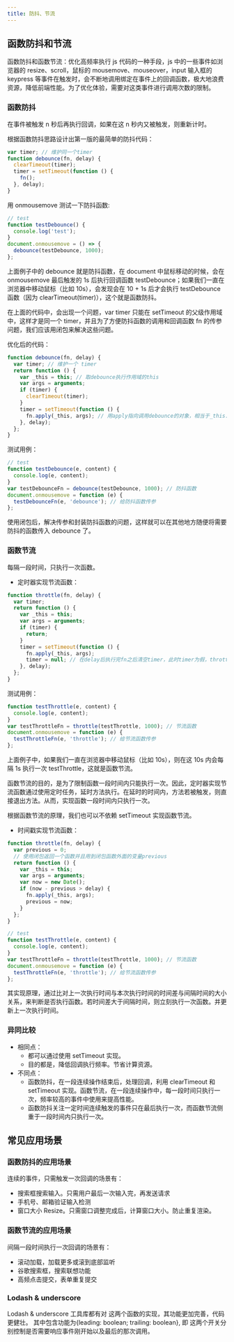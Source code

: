 ```yaml
---
title: 防抖、节流
---
```


## 函数防抖和节流

函数防抖和函数节流：优化高频率执行 js 代码的一种手段，js 中的一些事件如浏览器的 resize、scroll，鼠标的 mousemove、mouseover，input 输入框的 keypress 等事件在触发时，会不断地调用绑定在事件上的回调函数，极大地浪费资源，降低前端性能。为了优化体验，需要对这类事件进行调用次数的限制。

### 函数防抖

<Alert>在事件被触发 n 秒后再执行回调，如果在这 n 秒内又被触发，则重新计时。</Alert>

根据函数防抖思路设计出第一版的最简单的防抖代码：

```js
var timer; // 维护同一个timer
function debounce(fn, delay) {
  clearTimeout(timer);
  timer = setTimeout(function () {
    fn();
  }, delay);
}
```

用 onmousemove 测试一下防抖函数:

```js
// test
function testDebounce() {
  console.log('test');
}
document.onmousemove = () => {
  debounce(testDebounce, 1000);
};
```

上面例子中的 debounce 就是防抖函数，在 document 中鼠标移动的时候，会在 onmousemove 最后触发的 1s 后执行回调函数 testDebounce；如果我们一直在浏览器中移动鼠标（比如 10s），会发现会在 10 + 1s 后才会执行 testDebounce 函数（因为 clearTimeout(timer)），这个就是函数防抖。

在上面的代码中，会出现一个问题，var timer 只能在 setTimeout 的父级作用域中，这样才是同一个 timer，并且为了方便防抖函数的调用和回调函数 fn 的传参问题，我们应该用闭包来解决这些问题。

优化后的代码：

```js
function debounce(fn, delay) {
  var timer; // 维护一个 timer
  return function () {
    var _this = this; // 取debounce执行作用域的this
    var args = arguments;
    if (timer) {
      clearTimeout(timer);
    }
    timer = setTimeout(function () {
      fn.apply(_this, args); // 用apply指向调用debounce的对象，相当于_this.fn(args);
    }, delay);
  };
}
```

测试用例：

```js
// test
function testDebounce(e, content) {
  console.log(e, content);
}
var testDebounceFn = debounce(testDebounce, 1000); // 防抖函数
document.onmousemove = function (e) {
  testDebounceFn(e, 'debounce'); // 给防抖函数传参
};
```

使用闭包后，解决传参和封装防抖函数的问题，这样就可以在其他地方随便将需要防抖的函数传入 debounce 了。

### 函数节流

<Alert>每隔一段时间，只执行一次函数。</Alert>

- 定时器实现节流函数：

```js
function throttle(fn, delay) {
  var timer;
  return function () {
    var _this = this;
    var args = arguments;
    if (timer) {
      return;
    }
    timer = setTimeout(function () {
      fn.apply(_this, args);
      timer = null; // 在delay后执行完fn之后清空timer，此时timer为假，throttle触发可以进入计时器
    }, delay);
  };
}
```

测试用例：

```js
function testThrottle(e, content) {
  console.log(e, content);
}
var testThrottleFn = throttle(testThrottle, 1000); // 节流函数
document.onmousemove = function (e) {
  testThrottleFn(e, 'throttle'); // 给节流函数传参
};
```

上面例子中，如果我们一直在浏览器中移动鼠标（比如 10s），则在这 10s 内会每隔 1s 执行一次 testThrottle，这就是函数节流。

函数节流的目的，是为了限制函数一段时间内只能执行一次。因此，定时器实现节流函数通过使用定时任务，延时方法执行。在延时的时间内，方法若被触发，则直接退出方法。从而，实现函数一段时间内只执行一次。

根据函数节流的原理，我们也可以不依赖 setTimeout 实现函数节流。

- 时间戳实现节流函数：

```js
function throttle(fn, delay) {
  var previous = 0;
  // 使用闭包返回一个函数并且用到闭包函数外面的变量previous
  return function () {
    var _this = this;
    var args = arguments;
    var now = new Date();
    if (now - previous > delay) {
      fn.apply(_this, args);
      previous = now;
    }
  };
}

// test
function testThrottle(e, content) {
  console.log(e, content);
}
var testThrottleFn = throttle(testThrottle, 1000); // 节流函数
document.onmousemove = function (e) {
  testThrottleFn(e, 'throttle'); // 给节流函数传参
};
```

其实现原理，通过比对上一次执行时间与本次执行时间的时间差与间隔时间的大小关系，来判断是否执行函数。若时间差大于间隔时间，则立刻执行一次函数。并更新上一次执行时间。

### 异同比较

- 相同点：
  - 都可以通过使用 setTimeout 实现。
  - 目的都是，降低回调执行频率。节省计算资源。
- 不同点：
  - 函数防抖，在一段连续操作结束后，处理回调，利用 clearTimeout 和 setTimeout 实现。函数节流，在一段连续操作中，每一段时间只执行一次，频率较高的事件中使用来提高性能。
  - 函数防抖关注一定时间连续触发的事件只在最后执行一次，而函数节流侧重于一段时间内只执行一次。

## 常见应用场景

### 函数防抖的应用场景

连续的事件，只需触发一次回调的场景有：

- 搜索框搜索输入。只需用户最后一次输入完，再发送请求
- 手机号、邮箱验证输入检测
- 窗口大小 Resize。只需窗口调整完成后，计算窗口大小。防止重复渲染。

### 函数节流的应用场景

间隔一段时间执行一次回调的场景有：

- 滚动加载，加载更多或滚到底部监听
- 谷歌搜索框，搜索联想功能
- 高频点击提交，表单重复提交

### Lodash & underscore

Lodash & underscore 工具库都有对 这两个函数的实现，其功能更加完善，代码更健壮。 其中包含功能为{leading: boolean; trailing: boolean}, 即 这两个开关分别控制是否需要响应事件刚开始以及最后的那次调用。
